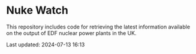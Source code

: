 # Nuke Watch

This repository includes code for retrieving the latest information available on the output of EDF nuclear power plants in the UK.

Last updated: 2024-07-13 16:13